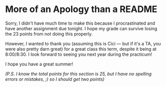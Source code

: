 # More of an Apology than a README

Sorry, I didn’t have much time to make this because I procrastinated and have another assignment due tonight. I hope my grade can survive losing the 23 points from not doing this properly.

However, I wanted to thank you (assuming this is Cici — but if it's a TA, you were also pretty darn great) for a great class this term, despite it being at 8:00/8:30. I look forward to seeing you next year during the practicum!

I hope you have a great summer!

*(P.S. I know the total points for this section is 25, but I have no spelling errors or mistakes, ;) so I should get two points)*
